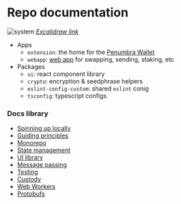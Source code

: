 # Repo documentation

![system](https://github.com/penumbra-zone/web/assets/16624263/15947819-a7f6-44c3-b9c2-15c044e40cd9)
[_Excalidraw link_](https://excalidraw.com/#json=ivuOCRMuRp0k692KpDgob,-dcgI8XBBL9S8zCwETsfTQ)

- Apps
  - `extension`: the home for the [Penumbra Wallet](https://chrome.google.com/webstore/detail/penumbra-wallet/lkpmkhpnhknhmibgnmmhdhgdilepfghe)
  - `webapp`: [web app](https://app.testnet.penumbra.zone/) for swapping, sending, staking, etc
- Packages
  - `ui`: react component library
  - `crypto`: encryption & seedphrase helpers
  - `eslint-config-custom`: shared `eslint` conig
  - `tsconfig`: typescript configs

### Docs library

- [Spinning up locally](spinning-up-locally.md)
- [Guiding principles](guiding-principles.md)
- [Monorepo](monorepo.md)
- [State management](state-management.md)
- [UI library](ui-library.md)
- [Message passing](message-passing.md)
- [Testing](testing.md)
- [Custody](custody.md)
- [Web Workers](web-workers.md)
- [Protobufs](protobufs.md)
